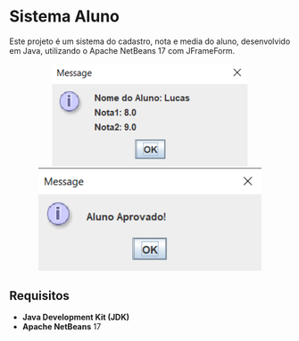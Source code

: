 # Sistema Aluno

Este projeto é um sistema do cadastro, nota e media do aluno, desenvolvido em Java, utilizando o Apache NetBeans 17 com JFrameForm.

<div align="center">
  <img src="https://github.com/lucassantos540/ProjNotaAluno/blob/main/preview1.png?raw=true" alt="SistemaDeEmpresa" width="350px">
  <img src="https://github.com/lucassantos540/ProjNotaAluno/blob/main/preview2.png?raw=true" alt="SistemaDeEmpresa" width="400px">
</div>

## Requisitos

- **Java Development Kit (JDK)**
- **Apache NetBeans** 17
